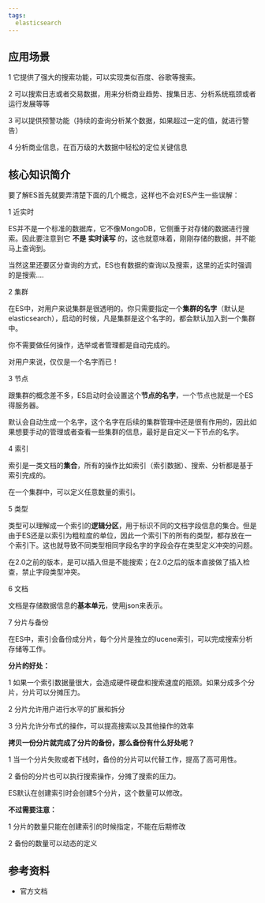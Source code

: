 ```yaml
---
tags: 
  elasticsearch
---
```


## 应用场景

1 它提供了强大的搜索功能，可以实现类似百度、谷歌等搜索。

2 可以搜索日志或者交易数据，用来分析商业趋势、搜集日志、分析系统瓶颈或者运行发展等等

3 可以提供预警功能（持续的查询分析某个数据，如果超过一定的值，就进行警告）

4 分析商业信息，在百万级的大数据中轻松的定位关键信息

<!--more-->

## 核心知识简介

要了解ES首先就要弄清楚下面的几个概念，这样也不会对ES产生一些误解：

1 近实时

ES并不是一个标准的数据库，它不像MongoDB，它侧重于对存储的数据进行搜索。因此要注意到它 **不是** **实时读写** 的，这也就意味着，刚刚存储的数据，并不能马上查询到。

当然这里还要区分查询的方式，ES也有数据的查询以及搜索，这里的近实时强调的是搜索....

2 集群

在ES中，对用户来说集群是很透明的。你只需要指定一个**集群的名字**（默认是elasticsearch），启动的时候，凡是集群是这个名字的，都会默认加入到一个集群中。

你不需要做任何操作，选举或者管理都是自动完成的。

对用户来说，仅仅是一个名字而已！

3 节点

跟集群的概念差不多，ES启动时会设置这个**节点的名字**，一个节点也就是一个ES得服务器。

默认会自动生成一个名字，这个名字在后续的集群管理中还是很有作用的，因此如果想要手动的管理或者查看一些集群的信息，最好是自定义一下节点的名字。

4 索引

索引是一类文档的**集合**，所有的操作比如索引（索引数据）、搜索、分析都是基于索引完成的。

在一个集群中，可以定义任意数量的索引。

5 类型

类型可以理解成一个索引的**逻辑分区**，用于标识不同的文档字段信息的集合。但是由于ES还是以索引为粗粒度的单位，因此一个索引下的所有的类型，都存放在一个索引下。这也就导致不同类型相同字段名字的字段会存在类型定义冲突的问题。

在2.0之前的版本，是可以插入但是不能搜索；在2.0之后的版本直接做了插入检查，禁止字段类型冲突。

6 文档

文档是存储数据信息的**基本单元**，使用json来表示。

7 分片与备份

在ES中，索引会备份成分片，每个分片是独立的lucene索引，可以完成搜索分析存储等工作。

**分片的好处：**

1 如果一个索引数据量很大，会造成硬件硬盘和搜索速度的瓶颈。如果分成多个分片，分片可以分摊压力。

2 分片允许用户进行水平的扩展和拆分

3 分片允许分布式的操作，可以提高搜索以及其他操作的效率

**拷贝一份分片就完成了分片的备份，那么备份有什么好处呢？**

1 当一个分片失败或者下线时，备份的分片可以代替工作，提高了高可用性。

2 备份的分片也可以执行搜索操作，分摊了搜索的压力。

ES默认在创建索引时会创建5个分片，这个数量可以修改。

**不过需要注意：**

1 分片的数量只能在创建索引的时候指定，不能在后期修改

2 备份的数量可以动态的定义

## 参考资料

- 官方文档